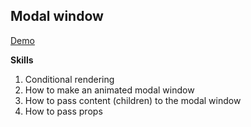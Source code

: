 ## Modal window
[Demo](https://captainginny.github.io/React-project-Modal/)

**Skills**
1. Conditional rendering
2. How to make an animated modal window
3. How to pass content (children) to the modal window
4. How to pass props
